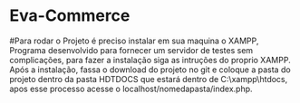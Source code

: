 # Eva-Commerce

#Para rodar o Projeto é preciso instalar em sua maquina o XAMPP, Programa desenvolvido para fornecer um servidor de testes sem complicações, para fazer a instalação siga as intruções do proprio XAMPP. Após a instalação, fassa o download do projeto no git e coloque a pasta do projeto dentro da pasta HDTDOCS que estará dentro de C:\xampp\htdocs, apos esse processo acesse o localhost/nomedapasta/index.php.
